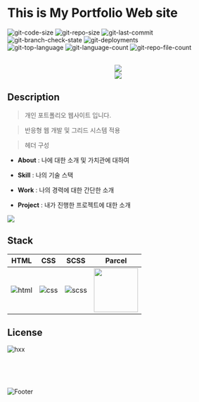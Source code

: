 # This is My Portfolio Web site

![git-code-size](https://img.shields.io/github/languages/code-size/hxxtae/heetae?color=%23&logo=github)
![git-repo-size](https://img.shields.io/github/repo-size/hxxtae/heetae?color=%23&logo=github)
![git-last-commit](https://img.shields.io/github/last-commit/hxxtae/heetae?color=%23e7e7e7&logo=github)
![git-branch-check-state](https://img.shields.io/github/checks-status/hxxtae/heetae/main?label=main&logo=github)
![git-deployments](https://img.shields.io/github/deployments/hxxtae/heetae/heetae?logo=github&label=deploy-state)   
![git-top-language](https://img.shields.io/github/languages/top/hxxtae/heetae?color=hotpink)
![git-language-count](https://img.shields.io/github/languages/count/hxxtae/heetae)
![git-repo-file-count](https://img.shields.io/github/directory-file-count/hxxtae/heetae)   

<p align="center">
  <br>
  <img src="https://user-images.githubusercontent.com/79623316/177762683-bb7e8b80-31ae-4d0c-8ac5-2d771baf4eb6.svg">
  <br>
  <img src="https://user-images.githubusercontent.com/79623316/177762203-024671da-e675-41f5-bb2b-a53155eb8020.svg">
  <br>
</p>

## Description

> 개인 포트폴리오 웹사이트 입니다.   

> 반응형 웹 개발 및 그리드 시스템 적용   

> 헤더 구성
  - **About** : 나에 대한 소개 및 가치관에 대하여

  - **Skill** : 나의 기술 스택

  - **Work** : 나의 경력에 대한 간단한 소개

  - **Project** : 내가 진행한 프로젝트에 대한 소개
  
<p align="left">
  <img src="https://user-images.githubusercontent.com/79623316/178262740-c9e0dbd7-8712-40d8-958e-a005e26d3a02.png">
</p>


## Stack

| HTML    | CSS    | SCSS    | Parcel    |
| :-----: | :----: | :-----: | :-------: |
| ![html] | ![css] | ![scss] | <img src="https://parceljs.org/avatar.accb250e.png" style="width: 100px"> |


## License

![hxx](https://img.shields.io/github/license/hxxtae/heetae?color=%23fff)

[html]: https://user-images.githubusercontent.com/79623316/177504608-74a99b4c-d754-44a9-848d-6d83cf930b12.svg
[css]: https://user-images.githubusercontent.com/79623316/177504549-f4a06403-79bc-4a28-9910-98ed15b19d34.svg
[scss]: https://user-images.githubusercontent.com/79623316/177504474-68c4ec37-029f-49ea-ac37-680e7b882a33.svg
[parcel]: https://parceljs.org/avatar.accb250e.png

<br/>
<br/>
<br/>

![Footer](https://capsule-render.vercel.app/api?type=waving&color=e7e7e7&height=200&text=Hxxtae.&fontSize=14&fontAlign=93&fontAlignY=80&section=footer)